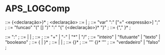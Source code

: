 # APS_LOGComp

<programa> ::= {<declaração>}* ;
<declaração> ::= <decl-var> | <decl-funcao> ;
<decl-var> ::= "var" <identificador> ":" <tipo> ["=" <expressão>] ";" ;
<decl-funcao> ::= "funcao" <identificador> "(" [<lista-params>] ")" ":" <tipo> "{" {<declaração>}* "}" ;
<lista-params> ::= <param> {"," <param>}* ;
<param> ::= <identificador> ":" <tipo> ;
<expressão> ::= <identificador> | <literal> | <expressão-bin> ;
<expressão-bin> ::= <expressão> <operador> <expressão> ;
<operador> ::= "+" | "-" | "*" | "/" ;
<tipo> ::= "inteiro" | "flutuante" | "texto" | "booleano" ;
<identificador> ::= <letra> {<letra> | <dígito>}* ;
<literal> ::= <literal-numérico> | <literal-texto> | <literal-booleano> ;
<literal-numérico> ::= <dígito> {<dígito>}* ;
<literal-texto> ::= '"' {<caractere>}* '"' ;
<literal-booleano> ::= "verdadeiro" | "falso" ;
